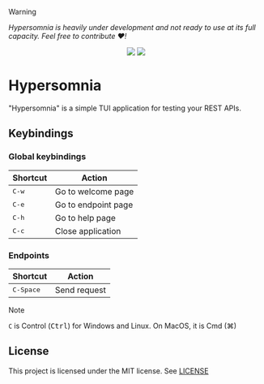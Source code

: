 <!-- prettier-ignore -->
> [!WARNING]
> _Hypersomnia is heavily under development and not ready to use at its full
> capacity. Feel free to contribute :heart:!_

<div style="text-align: center;">
  <image src="./docs/images/welcome.png" />
  <image src="https://goreportcard.com/badge/github.com/HicaroD/hypersomnia" />
</div>

# Hypersomnia

"Hypersomnia" is a simple TUI application for testing your REST APIs.

## Keybindings

### Global keybindings

| Shortcut       | Action              |
| -------------- | ------------------- |
| <kbd>C-w</kbd> | Go to welcome page  |
| <kbd>C-e</kbd> | Go to endpoint page |
| <kbd>C-h</kbd> | Go to help page     |
| <kbd>C-c</kbd> | Close application   |

### Endpoints

| Shortcut           | Action       |
| ------------------ | ------------ |
| <kbd>C-Space</kbd> | Send request |

<!-- prettier-ignore -->
> [!NOTE]
> `C` is Control (<kbd>Ctrl</kbd>) for Windows and Linux. On MacOS, it is Cmd
> (⌘)

## License

This project is licensed under the MIT license. See [LICENSE](./LICENSE)
